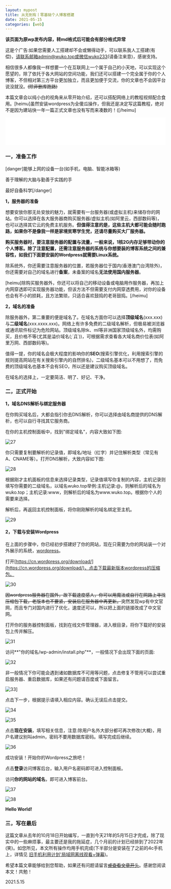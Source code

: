 ```yaml
---
layout: mypost
title: 从无到有丨零基础个人博客搭建
date: 2021-05-15
categories: [web]
---
```


<!-- wp:paragraph -->

**该页面为原wp发布内容，转md格式后可能会有部分格式异常**


<span class="has-inline-color has-cyan-bluish-gray-color">这是个广告:如果您需要人工搭建却不会或懒得动手，可以联系我人工搭建(有偿)，请联系邮箱admin@wuko.top或微信wuko233(请备注来意)，感谢支持。</span>

<!-- /wp:paragraph -->

<!-- wp:paragraph -->

相信很多人都像我一样想要一个在互联网上一个属于自己的小天地，可以实现这个愿望的，除了依托于各大网站的空间功能，我们还可以搭建一个完全属于你的个人博客，不但相对第三方平台更加独立，而且更加便于交流，你的文章也不会因平台说没就没。<s>(除非删库跑路)</s>

<!-- /wp:paragraph -->

本篇文章会以纯小白的视角来从零开始介绍，还可以搭配网络上的教程视频配合食用。[heimu]虽然安装wordpress为全傻瓜操作，但我还是决定写这篇教程，绝对不是因为建站快一年一篇正式文章也没有写而来凑数的！([/heimu]

<iframe src="//music.163.com/outchain/player?type=2&id=833263&auto=0&height=66" frameborder="0" width="100%" height="86px">
</iframe>


<!-- wp:heading {"level":3} -->

### **一，准备工作**

<!-- /wp:heading -->

[danger]能够上网的设备一台(如手机，电脑、智能冰箱等)

善于理解的大脑与勤善于实践的手

最好自备科学[/danger]

<!-- wp:paragraph -->

**1，服务器的准备**

<!-- /wp:paragraph -->

<!-- wp:paragraph -->

想要安放你那无处安放的魅力，就需要有一台服务器(或虚拟主机)来储存你的网站。你可以选择在各大服务器商购买服务器/虚拟主机(如阿里云，西部数码等)，也可以选择其它云的免费主机服务。**<span class="has-inline-color has-vivid-red-color">但值得注意的是，这些主机大都可能会随时跑路，如果你不是像我一样是家境贫寒学生党，还请尽量购买大厂服务器。</span>**

<!-- /wp:paragraph -->

<!-- wp:paragraph -->

**购买服务器时，要注意服务器的配置与流量，一般来说，1核2G内存足够带动你的个人博客。除了注意配置，还需注意服务器的系统与你想要装的博客系统之间的兼容性，如我们下面要安装的Wordpress就需要Linux系统。**

<!-- /wp:paragraph -->

<!-- wp:paragraph -->

除系统外，你还需要注意服务器的位置，若服务器位于国内(香港澳门台湾除外)，你还需要对自己的域名进行**备案**，未备案的域名**无法使用国内服务器**。

<!-- /wp:paragraph -->

[heimu]除购买服务器外，你还可以将自己的移动设备或电脑用作服务器，再加上内网穿透即可实现服务器功能，但该方法不但需要支付内网穿透费用，对你的设备也会有不小的损耗，且方法繁琐，只适合喜欢鼓捣的老哥鼓捣。[/heimu]

<!-- wp:paragraph -->

**2，域名的准备**

<!-- /wp:paragraph -->

<!-- wp:paragraph -->

除服务器外，第二重要的便是域名了。在域名方面你可以选择**顶级域名**(xxx.xxx)与**二级域名**(xxx.xxxx.xxx)。网络上有许多免费的二级域名解析，但极易被浏览器或通讯软件标记为危险网站。顶级域名除tk、ml等非洲国家顶级域名外，均需购买，且价格不等(尤其是溢价域名(;´Д`))，可根据需求查看各大域名商价位表(如阿里万网、西部数码等)。

<!-- /wp:paragraph -->

<!-- wp:html -->

值得一提，你的域名会极大程度的影响你的**SEO**(搜索引擎优化，利用搜索引擎的规则提高网站在有关搜索引擎内的自然排名)，二级域名基本可以不用想了，而免费的顶级域名也基本不会有SEO，所以还是建议购买顶级域名。

<!-- /wp:html -->

<!-- wp:paragraph -->

在域名的选择上，一定要简洁、明了、好记、干净。

<!-- /wp:paragraph -->

<!-- wp:heading {"level":3} -->

### **二，正式开始**

<!-- /wp:heading -->

<!-- wp:paragraph -->

**1，域名DNS解析与绑定服务器**

<!-- /wp:paragraph -->

<!-- wp:paragraph -->

在你购买域名后，大都会指引你去DNS解析，你可以选择由域名商提供的DNS解析，也可以自行寻找其它服务商。

<!-- /wp:paragraph -->

<!-- wp:paragraph -->

在你的主机控制面板中，找到"绑定域名"，内容大致如下图:

<!-- /wp:paragraph -->

<!-- wp:image {"id":27,"sizeSlug":"large"} -->
![27](超级截屏_20201018_141807_compress68-701x1024.jpg)

<!-- /wp:image -->

<!-- wp:paragraph -->

你只需要复制要解析的记录值，即域名/地址（红字）并记住解析类型（常见有A、CNAME等）。打开DNS解析，大致内容如下图:

<!-- /wp:paragraph -->

![28](超级截屏_20201018_141736_compress21-1024x913.jpg)
<!-- /wp:image -->

<!-- wp:paragraph -->

根据刚才主机面板的信息来选择记录类型，记录值填写你复制的内容，主机记录则填写你需要的二级域名，以域名wuko.top举例:主机记录:@，则解析后的域名为wuko.top；主机记录:www，则解析后的域名为www.wuko.top。根据你个人的需要来选择。

<!-- /wp:paragraph -->

<!-- wp:paragraph -->

解析后，再返回主机控制面板，将你刚刚解析的域名绑定至主机。

<!-- /wp:paragraph -->

![29](超级截屏_20201018_141807_compress68-701x1024.jpg)
<!-- /wp:image -->

<!-- wp:heading {"level":4} -->

#### **2，下载与安装Wordpress**

<!-- /wp:heading -->

<!-- wp:paragraph -->

在上面的步骤中，你已经初步搭建好了你的网站，现在只需要为你的网站装一个对外展示的系统，[wordpress](https://wordpress.org/)。

<!-- /wp:paragraph -->

<!-- wp:paragraph -->

打开[https://cn.wordpress.org/download/](https://cn.wordpress.org/download/)，点击下载最新版本wordpress的压缩包。

<!-- /wp:paragraph -->

![30](超级截屏_20201031_231215_compress22-1024x989.jpg)
<!-- /wp:image -->

<!-- wp:paragraph -->

<s>因wordpress服务器在国外，故下载速度感人，你可以用魔法或自行在网路上寻找压缩包下载，老版本也不要紧，安装后在服务器中再更新。</s>突然发现wp有中文官网，而且专门对国内进行了优化，速度还可以，所以把上面的链接改成了中文官网。

<!-- /wp:paragraph -->

<!-- wp:paragraph -->

打开你的服务器控制面板，找到在线文件管理器，进入根目录，将你下载好的安装包上传并解压。

<!-- /wp:paragraph -->

<!-- wp:paragraph {"align":"center"} -->

![31](超级截屏_20201031_233236_compress14-723x1024.jpg)

<!-- /wp:paragraph -->

<!-- wp:paragraph -->

访问**"你的域名/wp-admin/install.php"**，一般情况下会出现下面的页面:

<!-- /wp:paragraph -->

![32](Screenshot_20210515182326_compress21-671x1024.jpg)

<!-- wp:paragraph -->

非一般情况下你可能会遇到诸如数据库不可用等问题，点击修复不管用可以尝试重启服务器、重启数据库，如果还有问题请百度或下面留言。

<!-- /wp:paragraph -->


![33](Screenshot_20210515182400_compress33-576x1024.jpg)]

<!-- wp:paragraph -->

点击下一步，根据提示语填入相应内容。确认无误后点击提交。

<!-- /wp:paragraph -->

![34](Screenshot_20210515182413_compress60-1024x839.jpg)

![35](Screenshot_20210515182430_compress19-576x1024.jpg)

<!-- wp:paragraph -->

点击**现在安装**，填写相关信息，注意:除用户名外大部分都可再次修改(大概)，用户名建议别叫admin，密码不要用数据库密码。填写完成后继续。

<!-- /wp:paragraph -->

![36](Screenshot_20210515182443_compress3-680x1024.jpg)

<!-- wp:paragraph -->

成功安装！开始你的Wordpress之旅吧！

<!-- /wp:paragraph -->

<!-- wp:paragraph -->

点击**登录**访问博客后台，输入用户名密码即可进入控制面板。

<!-- /wp:paragraph -->

<!-- wp:paragraph -->

访问**你的网站的域名**，即可进入博客前台。

<!-- /wp:paragraph -->

![37](Screenshot_20210515182510_compress25-576x1024.jpg)

![38](Screenshot_20210515193806-1024x546.jpg)<figcaption>**Hello World!**</figcaption>
<!-- /wp:image -->

<!-- wp:heading {"level":3} -->

### **三，写在最后**

<!-- /wp:heading -->

<!-- wp:paragraph -->

这篇文章从去年的10月18日开始编写，一直到今天21年的5月15日才完成，除了现实中的一些麻烦事，最主要还是我的拖延症，几个月前的计划已经排到了2022年(笑)。如您所见，本文所有操作均用手机完成(下半部分是安装在了之前的4c手机上，详情见 [旧手机利用计划'局域网离线观看+弹幕](http://wuko.top/index.php/2021/01/09/2687/))。

<!-- /wp:paragraph -->

<!-- wp:paragraph -->

希望本篇文章能够给到您帮助，如果还有问题请留言[<s>或查看文章开头</s>](#ad)。感谢您阅读本文！共勉！

<!-- /wp:paragraph -->

<!-- wp:paragraph {"align":"right"} -->

2021.5.15

<!-- /wp:paragraph -->

